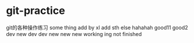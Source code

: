 # git-practice
git的各种操作练习
some thing add by xl 
add sth else
hahahah
good11
good2
dev
new dev
dev new new new 
working ing not finished
